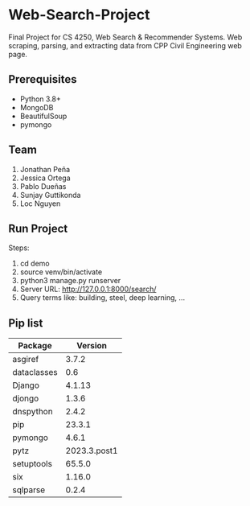 # Web-Search-Project
Final Project for CS 4250, Web Search &amp; Recommender Systems. Web scraping, parsing, and extracting data from CPP Civil Engineering web page.

## Prerequisites
- Python 3.8+
- MongoDB
- BeautifulSoup
- pymongo

## Team
1. Jonathan Peña
2. Jessica Ortega
3. Pablo Dueñas
4. Sunjay Guttikonda
5. Loc Nguyen

## Run Project
Steps:
1. cd demo
2. source venv/bin/activate
3. python3 manage.py runserver
4. Server URL: http://127.0.0.1:8000/search/
5. Query terms like: building, steel, deep learning, ...

## Pip list
| Package      | Version       |
|--------------|---------------|
| asgiref      | 3.7.2         |
| dataclasses  | 0.6           |
| Django       | 4.1.13        |
| djongo       | 1.3.6         |
| dnspython    | 2.4.2         |
| pip          | 23.3.1        |
| pymongo      | 4.6.1         |
| pytz         | 2023.3.post1  |
| setuptools   | 65.5.0        |
| six          | 1.16.0        |
| sqlparse     | 0.2.4         |
